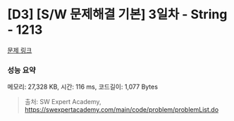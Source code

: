 # [D3] [S/W 문제해결 기본] 3일차 - String - 1213 

[문제 링크](https://swexpertacademy.com/main/code/problem/problemDetail.do?contestProbId=AV14P0c6AAUCFAYi) 

### 성능 요약

메모리: 27,328 KB, 시간: 116 ms, 코드길이: 1,077 Bytes



> 출처: SW Expert Academy, https://swexpertacademy.com/main/code/problem/problemList.do